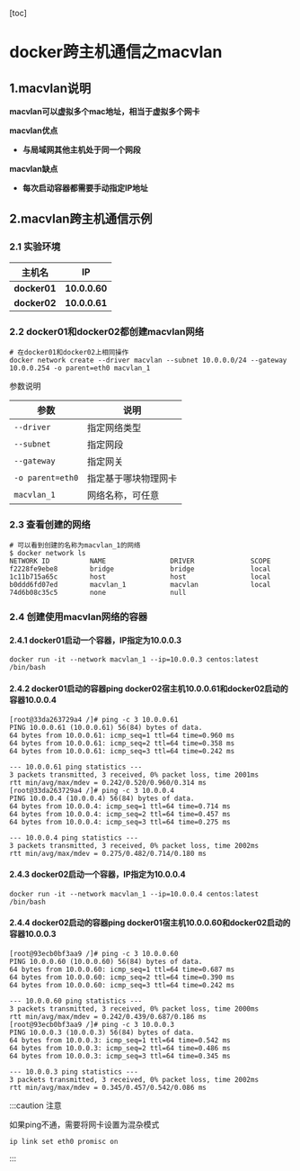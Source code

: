 [toc]



# docker跨主机通信之macvlan

## 1.macvlan说明

**macvlan可以虚拟多个mac地址，相当于虚拟多个网卡**



**macvlan优点**

- **与局域网其他主机处于同一个网段**



**macvlan缺点**

- **每次启动容器都需要手动指定IP地址**



## 2.macvlan跨主机通信示例

### 2.1 实验环境

| 主机名       | IP            |
| ------------ | ------------- |
| **docker01** | **10.0.0.60** |
| **docker02** | **10.0.0.61** |



### 2.2 docker01和docker02都创建macvlan网络

```shell
# 在docker01和docker02上相同操作
docker network create --driver macvlan --subnet 10.0.0.0/24 --gateway 10.0.0.254 -o parent=eth0 macvlan_1
```



参数说明

| 参数             | 说明                 |
| ---------------- | -------------------- |
| `--driver`       | 指定网络类型         |
| `--subnet`       | 指定网段             |
| `--gateway`      | 指定网关             |
| `-o parent=eth0` | 指定基于哪块物理网卡 |
| `macvlan_1`      | 网络名称，可任意     |





### 2.3 查看创建的网络

```shell
# 可以看到创建的名称为macvlan_1的网络
$ docker network ls
NETWORK ID          NAME                DRIVER              SCOPE
f2228fe9ebe8        bridge              bridge              local
1c11b715a65c        host                host                local
b0ddd6fd07ed        macvlan_1           macvlan             local
74d6b08c35c5        none                null  
```



### 2.4 创建使用macvlan网络的容器

#### 2.4.1 docker01启动一个容器，IP指定为10.0.0.3

```shell
docker run -it --network macvlan_1 --ip=10.0.0.3 centos:latest /bin/bash
```



#### 2.4.2 docker01启动的容器ping docker02宿主机10.0.0.61和docker02启动的容器10.0.0.4

```shell
[root@33da263729a4 /]# ping -c 3 10.0.0.61
PING 10.0.0.61 (10.0.0.61) 56(84) bytes of data.
64 bytes from 10.0.0.61: icmp_seq=1 ttl=64 time=0.960 ms
64 bytes from 10.0.0.61: icmp_seq=2 ttl=64 time=0.358 ms
64 bytes from 10.0.0.61: icmp_seq=3 ttl=64 time=0.242 ms

--- 10.0.0.61 ping statistics ---
3 packets transmitted, 3 received, 0% packet loss, time 2001ms
rtt min/avg/max/mdev = 0.242/0.520/0.960/0.314 ms
[root@33da263729a4 /]# ping -c 3 10.0.0.4 
PING 10.0.0.4 (10.0.0.4) 56(84) bytes of data.
64 bytes from 10.0.0.4: icmp_seq=1 ttl=64 time=0.714 ms
64 bytes from 10.0.0.4: icmp_seq=2 ttl=64 time=0.457 ms
64 bytes from 10.0.0.4: icmp_seq=3 ttl=64 time=0.275 ms

--- 10.0.0.4 ping statistics ---
3 packets transmitted, 3 received, 0% packet loss, time 2002ms
rtt min/avg/max/mdev = 0.275/0.482/0.714/0.180 ms
```



#### 2.4.3 docker02启动一个容器，IP指定为10.0.0.4

```shell
docker run -it --network macvlan_1 --ip=10.0.0.4 centos:latest /bin/bash
```



#### 2.4.4 docker02启动的容器ping docker01宿主机10.0.0.60和docker02启动的容器10.0.0.3

```shell
[root@93ecb0bf3aa9 /]# ping -c 3 10.0.0.60
PING 10.0.0.60 (10.0.0.60) 56(84) bytes of data.
64 bytes from 10.0.0.60: icmp_seq=1 ttl=64 time=0.687 ms
64 bytes from 10.0.0.60: icmp_seq=2 ttl=64 time=0.390 ms
64 bytes from 10.0.0.60: icmp_seq=3 ttl=64 time=0.242 ms

--- 10.0.0.60 ping statistics ---
3 packets transmitted, 3 received, 0% packet loss, time 2000ms
rtt min/avg/max/mdev = 0.242/0.439/0.687/0.186 ms
[root@93ecb0bf3aa9 /]# ping -c 3 10.0.0.3 
PING 10.0.0.3 (10.0.0.3) 56(84) bytes of data.
64 bytes from 10.0.0.3: icmp_seq=1 ttl=64 time=0.542 ms
64 bytes from 10.0.0.3: icmp_seq=2 ttl=64 time=0.486 ms
64 bytes from 10.0.0.3: icmp_seq=3 ttl=64 time=0.345 ms

--- 10.0.0.3 ping statistics ---
3 packets transmitted, 3 received, 0% packet loss, time 2002ms
rtt min/avg/max/mdev = 0.345/0.457/0.542/0.086 ms
```



:::caution 注意 

如果ping不通，需要将网卡设置为混杂模式

```shell
ip link set eth0 promisc on
```

:::
